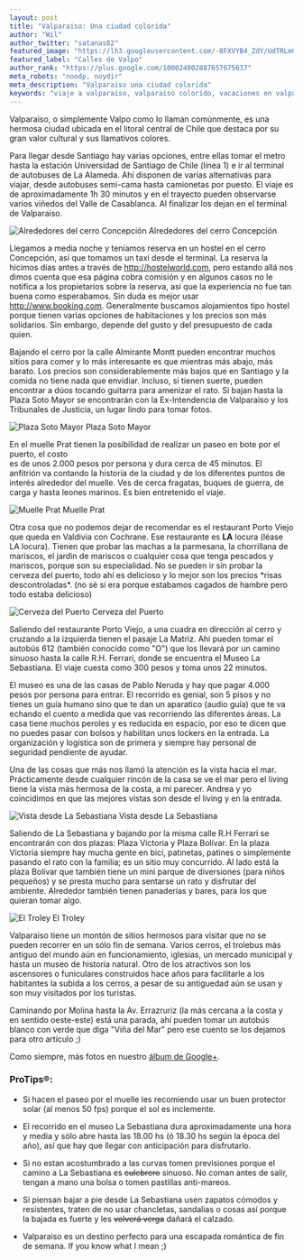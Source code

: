 ```yaml
---
layout: post
title: "Valparaiso: Una ciudad colorida"
author: "Wil"
author_twitter: "satanas82"
featured_image: "https://lh3.googleusercontent.com/-0FXVYB4_ZdY/UdTRLmGbXaI/AAAAAAAAASk/Z-NhqxmQLiE/w788-h591-no/DSC05969.JPG"
featured_label: "Calles de Valpo"
author_rank: "https://plus.google.com/100024002887657675637"
meta_robots: "noodp, noydir"
meta_description: "Valparaiso una ciudad colorida"
keywords: "viaje a valparaiso, valparaiso colorido, vacaciones en valparaiso, hospedaje en valparaiso"
---
```


Valparaiso, o simplemente Valpo como lo llaman comúnmente, es una hermosa ciudad ubicada en 
el litoral central de Chile que destaca por su gran valor cultural y sus llamativos colores.

<!-- summary -->

Para llegar desde Santiago hay varias opciones, entre ellas tomar el 
metro hasta la estación Universidad de Santiago de Chile (línea 1) e ir al terminal de
autobuses de La Alameda. Ahí disponen de varias alternativas para viajar, desde autobuses
semi-cama hasta camionetas por puesto. El viaje es de aproximadamente 1h 30 minutos y
en el trayecto pueden observarse varios viñedos del Valle de Casablanca. Al finalizar los dejan 
en el terminal de Valparaiso.

<img id="cerro_concepcion" title="Alrededores del cerro Concepción" alt="Alrededores del cerro Concepción" src="https://lh6.googleusercontent.com/-XsZOVSG0jQ0/UdmYYaoe18I/AAAAAAAAAaU/lK9PyhIuR_U/w443-h591-no/IMG_1880.JPG" class="with-label">
<label for="cerro_concepcion" class="image-description">Alrededores del cerro Concepción</label>

Llegamos a media noche y teníamos reserva en un hostel en el cerro Concepción, así que tomamos 
un taxi desde el terminal. La reserva la hicimos días antes a través de 
<a href="http://www.hostelworld.com/">http://hostelworld.com</a>, pero
estando allá nos dimos cuenta que esa página cobra comisión y en algunos casos no le notifica 
a los propietarios sobre la reserva, así que la experiencia no fue tan buena como 
esperabamos. Sin duda es mejor usar <a href="http://www.booking.com/">http://www.booking.com</a>. Generalmente buscamos 
alojamientos tipo hostel porque tienen varias opciones de habitaciones y los 
precios son más solidarios. Sin embargo, depende del gusto y del presupuesto de cada quien.

Bajando el cerro por la calle Almirante Montt pueden encontrar muchos 
sitios para comer y lo más interesante es que mientras más abajo, más barato. 
Los precios son considerablemente más bajos que en Santiago y la comida no tiene 
nada que envidiar. Incluso, si tienen suerte, pueden encontrar a dúos tocando 
guitarra para amenizar el rato. Si bajan hasta la Plaza Soto Mayor se encontrarán con la
Ex-Intendencia de Valparaiso y los Tribunales de Justicia, un lugar lindo para tomar fotos.

<img id="plaza_soto_mayor" title="Plaza Soto Mayor" alt="Plaza Soto Mayor" src="https://lh4.googleusercontent.com/-7z1z-SHQ8ug/UdTRKRrMRvI/AAAAAAAAASY/8A3BxJILh3Q/w783-h591-no/DSC05983.JPG" class="with-label">
<label for="plaza_soto_mayor" class="image-description">Plaza Soto Mayor</label>

En el muelle Prat tienen la posibilidad de realizar un paseo en bote por el puerto, el costo  
es de unos 2.000 pesos por persona y dura cerca de 45 minutos. El anfitrión va contando la historia 
de la ciudad y de los diferentes puntos de interés alrededor del muelle. Ves de cerca 
fragatas, buques de guerra, de carga y hasta leones marinos. Es bien entretenido el viaje.

<img id="muelle_prat" title="Muelle Prat" alt="Muelle Prat" src="https://lh6.googleusercontent.com/-kqfvNkUdcaU/UdTRbNHQKZI/AAAAAAAAAS8/mbSIen9K11w/w788-h591-no/DSC05994.JPG" class="with-label">
<label for="muelle_prat" class="image-description">Muelle Prat</label>

Otra cosa que no podemos dejar de recomendar es el restaurant Porto Viejo que queda en 
Valdivia con Cochrane. Ese restaurante es <strong>LA</strong> locura (léase LA locura). 
Tienen que probar las machas a la parmesana, la chorrillana de mariscos, el jardin de 
mariscos o cualquier cosa que tenga pescados y mariscos, porque son su especialidad. 
No se pueden ir sin probar la cerveza del puerto, todo ahí es delicioso y 
lo mejor son los precios \*risas descontroladas\*. (no sé si era porque estabamos cagados de hambre 
pero todo estaba delicioso)

<img id="cerverza_del_puerto" title="Cerveza del Puerto" alt="Cerveza del Puerto" src="https://lh4.googleusercontent.com/-9Kr8CDDx_9Y/UdmXhkOfquI/AAAAAAAAAZo/15cbFgyzXgw/w788-h591-no/IMG_1908.JPG" class="with-label">
<label for="cerveza_del_puerto" class="image-description">Cerveza del Puerto</label>

Saliendo del restaurante Porto Viejo, a una cuadra en dirección al cerro y cruzando a la 
izquierda tienen el pasaje La Matriz. Ahí pueden tomar el autobús 612 
(también conocido como "O") que los llevará por un camino sinuoso hasta la calle R.H. Ferrari, 
donde se encuentra el Museo La Sebastiana. El viaje cuesta como 300 pesos y toma unos 22 
minutos.

El museo es una de las casas de Pablo Neruda y hay que pagar 4.000 pesos por persona para entrar. 
El recorrido es genial, son 5 pisos y no tienes un guía humano sino que te dan un 
aparatico (audio guía) que te va echando el cuento a medida que vas recorriendo las 
diferentes áreas. La casa tiene muchos peroles y es reducida en espacio, por eso te dicen 
que no puedes pasar con bolsos y habilitan unos lockers en la entrada. La organización y 
logística son de primera y siempre hay personal de seguridad pendiente de ayudar.

Una de las cosas que más nos llamó la atención es la vista hacia el mar. Prácticamente desde 
cualquier rincón de la casa se ve el mar pero el living tiene la vista más hermosa de la costa,
a mi parecer. Andrea y yo coincidimos en que las mejores vistas son desde el living y en la entrada.

<img id="la_sebastiana" title="Vista desde La Sebastiana" alt="Vista desde La Sebastiana" src="https://lh3.googleusercontent.com/-FGuyFn6m2U0/UdTStOzxF_I/AAAAAAAAAV4/rN1vXOYFgCA/w788-h591-no/IMG_2010.JPG" class="with-label">
<label for="la_sebastiana" class="image-description">Vista desde La Sebastiana</label>

Saliendo de La Sebastiana y bajando por la misma calle R.H Ferrari se encontrarán
con dos plazas: Plaza Victoria y Plaza Bolívar. En la plaza Victoria siempre hay mucha gente 
en bici, patinetas, patines o simplemente pasando el rato con la familia; es un sitio muy 
concurrido. Al lado está la plaza Bolívar que también tiene un mini parque de diversiones 
(para niños pequeños) y se presta mucho para sentarse un rato y disfrutar del ambiente. 
Alrededor también tienen panaderías y bares, para los que quieran tomar algo.

<img id="troley" title="El Troley" alt="El Troley" src="https://lh5.googleusercontent.com/-kWG8sycxhfc/UdTSl8DM-oI/AAAAAAAAAVw/UHcVcNwrTpc/w443-h591-no/IMG_1932.JPG" class="with-label">
<label for="troley" class="image-description">El Troley</label>

Valparaiso tiene un montón de sitios hermosos para visitar que no se pueden
recorrer en un sólo fin de semana. Varios cerros, el trolebus más
antiguo del mundo aún en funcionamiento, iglesias, un mercado municipal y 
hasta un museo de historia natural. Otro de los atractivos son los ascensores o funiculares
construidos hace años para facilitarle a los habitantes la subida a los cerros, a pesar de
su antiguedad aún se usan y son muy visitados por los turistas.

Caminando por Molina hasta la Av. Errazruriz (la más cercana a la costa 
y en sentido oeste-este) está una parada, ahí pueden tomar un autobús blanco con verde que 
diga "Viña del Mar" pero ese cuento se los dejamos para otro artículo ;)

Como siempre, más fotos en nuestro <a target="_blank" href="https://plus.google.com/u/0/b/109580611265902807643/photos/109580611265902807643/albums/5896567782431521201">álbum de Google+</a>.


<h3>ProTips&reg;:</h3>

* Si hacen el paseo por el muelle les recomiendo usar un buen protector solar (al menos 50 fps) 
porque el sol es inclemente.

* El recorrido en el museo La Sebastiana dura aproximadamente una hora y media y sólo abre hasta 
las 18.00 hs (ó 18.30 hs según la época del año), así que hay que llegar con anticipación para disfrutarlo.

* Si no estan acostumbrado a las curvas tomen previsiones porque el camino a La Sebastiana
es <strike>culebrero</strike> sinuoso. No coman antes de salir, tengan a mano una bolsa o tomen 
pastillas anti-mareos.

* Si piensan bajar a pie desde La Sebastiana usen zapatos cómodos y resistentes, traten de no usar chancletas, 
sandalias o cosas así porque la bajada es fuerte y les <strike>volverá verga</strike> dañará el calzado.

* Valparaiso es un destino perfecto para una escapada romántica de fin de semana. If you know what I mean ;)
